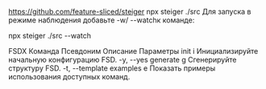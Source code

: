 https://github.com/feature-sliced/steiger
npx steiger ./src
Для запуска в режиме наблюдения добавьте -w/ --watchк команде:

npx steiger ./src --watch

FSDX
Команда Псевдоним Описание Параметры
init i Инициализируйте начальную конфигурацию FSD. -y, --yes
generate g Сгенерируйте структуру FSD. -t, --template
examples e Показать примеры использования доступных команд.
